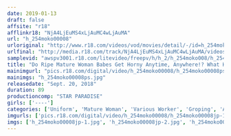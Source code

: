 ```yaml
---
date: 2019-01-13
draft: false
affsite: "r18"
afflinkr18: "NjA4LjEuMS4xLjAuMC4wLjAuMA"
url: "h_254moko00008"
urloriginal: "http://www.r18.com/videos/vod/movies/detail/-/id=h_254moko00008"
urlfinal: "http://media.r18.com/track/NjA4LjEuMS4xLjAuMC4wLjAuMA/videos/vod/movies/detail/-/id=h_254moko00008"
samplevid: "awspv3001.r18.com/litevideo/freepv/h/h_2/h_254moko008/h_254moko008_dmb_w.mp4"
title: "Do Ripe Mature Woman Babes Get Horny Anytime, Anywhere!? What Happens When We Give This Cleaning Lady The Molester Treatment In Her Voluptuous Ass... 2"
mainimgurl: "pics.r18.com/digital/video/h_254moko00008/h_254moko00008ps.jpg"
mainimgs: "h_254moko00008ps.jpg"
releasedate: "Sept. 20, 2018"
duration: 89
productioncomp: "STAR PARADISE"
girls: ['----']
categories: ['Uniform', 'Mature Woman', 'Various Worker', 'Groping', 'Ass Lover', 'Hi-Def']
imgurls: ['pics.r18.com/digital/video/h_254moko00008/h_254moko00008jp-1.jpg', 'pics.r18.com/digital/video/h_254moko00008/h_254moko00008jp-2.jpg', 'pics.r18.com/digital/video/h_254moko00008/h_254moko00008jp-3.jpg', 'pics.r18.com/digital/video/h_254moko00008/h_254moko00008jp-4.jpg', 'pics.r18.com/digital/video/h_254moko00008/h_254moko00008jp-5.jpg', 'pics.r18.com/digital/video/h_254moko00008/h_254moko00008jp-6.jpg', 'pics.r18.com/digital/video/h_254moko00008/h_254moko00008jp-7.jpg', 'pics.r18.com/digital/video/h_254moko00008/h_254moko00008jp-8.jpg', 'pics.r18.com/digital/video/h_254moko00008/h_254moko00008jp-9.jpg', 'pics.r18.com/digital/video/h_254moko00008/h_254moko00008jp-10.jpg', 'pics.r18.com/digital/video/h_254moko00008/h_254moko00008jp-11.jpg', 'pics.r18.com/digital/video/h_254moko00008/h_254moko00008jp-12.jpg', 'pics.r18.com/digital/video/h_254moko00008/h_254moko00008jp-13.jpg', 'pics.r18.com/digital/video/h_254moko00008/h_254moko00008jp-14.jpg', 'pics.r18.com/digital/video/h_254moko00008/h_254moko00008jp-15.jpg', 'pics.r18.com/digital/video/h_254moko00008/h_254moko00008jp-16.jpg', 'pics.r18.com/digital/video/h_254moko00008/h_254moko00008jp-17.jpg', 'pics.r18.com/digital/video/h_254moko00008/h_254moko00008jp-18.jpg', 'pics.r18.com/digital/video/h_254moko00008/h_254moko00008jp-19.jpg', 'pics.r18.com/digital/video/h_254moko00008/h_254moko00008jp-20.jpg']
imgs: ['h_254moko00008jp-1.jpg', 'h_254moko00008jp-2.jpg', 'h_254moko00008jp-3.jpg', 'h_254moko00008jp-4.jpg', 'h_254moko00008jp-5.jpg', 'h_254moko00008jp-6.jpg', 'h_254moko00008jp-7.jpg', 'h_254moko00008jp-8.jpg', 'h_254moko00008jp-9.jpg', 'h_254moko00008jp-10.jpg', 'h_254moko00008jp-11.jpg', 'h_254moko00008jp-12.jpg', 'h_254moko00008jp-13.jpg', 'h_254moko00008jp-14.jpg', 'h_254moko00008jp-15.jpg', 'h_254moko00008jp-16.jpg', 'h_254moko00008jp-17.jpg', 'h_254moko00008jp-18.jpg', 'h_254moko00008jp-19.jpg', 'h_254moko00008jp-20.jpg']
---
```

